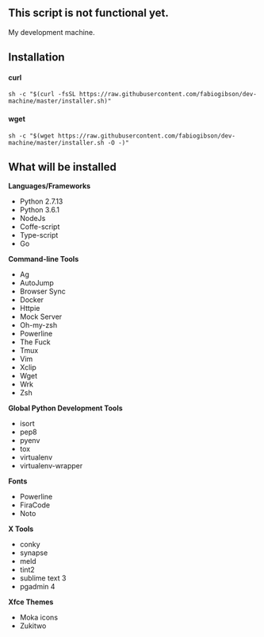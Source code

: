 ## This script is not functional yet.

My development machine.

Installation
--------------------

#### curl

    sh -c "$(curl -fsSL https://raw.githubusercontent.com/fabiogibson/dev-machine/master/installer.sh)"
    
#### wget

    sh -c "$(wget https://raw.githubusercontent.com/fabiogibson/dev-machine/master/installer.sh -O -)"

What will be installed
---------------------------
   
**Languages/Frameworks**
   * Python 2.7.13
   * Python 3.6.1
   * NodeJs
   * Coffe-script
   * Type-script
   * Go
   
**Command-line Tools**
   * Ag
   * AutoJump 
   * Browser Sync
   * Docker
   * Httpie
   * Mock Server
   * Oh-my-zsh
   * Powerline 
   * The Fuck
   * Tmux
   * Vim
   * Xclip
   * Wget   
   * Wrk
   * Zsh
   
**Global Python Development Tools**
   * isort 
   * pep8
   * pyenv
   * tox
   * virtualenv
   * virtualenv-wrapper
   
**Fonts**
   * Powerline
   * FiraCode
   * Noto
   
**X Tools**
   * conky
   * synapse
   * meld
   * tint2
   * sublime text 3
   * pgadmin 4

**Xfce Themes**
   * Moka icons
   * Zukitwo

